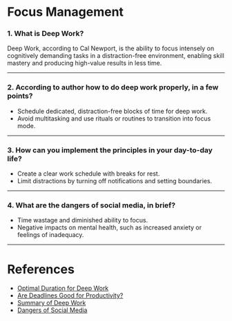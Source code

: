 # Focus Management

### 1. What is Deep Work?
Deep Work, according to Cal Newport, is the ability to focus intensely on cognitively demanding tasks in a distraction-free environment, enabling skill mastery and producing high-value results in less time.

---

### 2. According to author how to do deep work properly, in a few points?
- Schedule dedicated, distraction-free blocks of time for deep work.  
- Avoid multitasking and use rituals or routines to transition into focus mode.  

---

### 3. How can you implement the principles in your day-to-day life?  
- Create a clear work schedule with breaks for rest.  
- Limit distractions by turning off notifications and setting boundaries.  

---

### 4. What are the dangers of social media, in brief?  
- Time wastage and diminished ability to focus.  
- Negative impacts on mental health, such as increased anxiety or feelings of inadequacy.  

--- 

# **References**
- [Optimal Duration for Deep Work](https://www.youtube.com/watch?v=LA6mvxwecZ0)  
- [Are Deadlines Good for Productivity?](https://www.youtube.com/watch?v=Jkl1vMNvvHU)  
- [Summary of Deep Work](https://www.youtube.com/watch?v=gTaJhjQHcf8)  
- [Dangers of Social Media](https://www.youtube.com/watch?v=3E7hkPZ-HTk)  